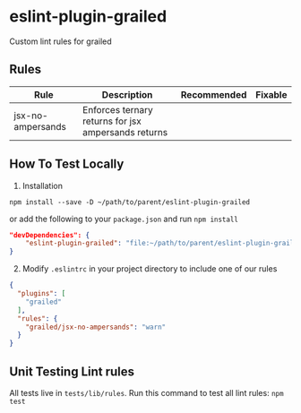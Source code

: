 # eslint-plugin-grailed
Custom lint rules for grailed

## Rules
| Rule              | Description                                         | Recommended | Fixable |
| ----------------- | ----------------------------------------------------| ----------- | ------- |
| jsx-no-ampersands | Enforces ternary returns for jsx ampersands returns |             |         |

## How To Test Locally
1. Installation
```
npm install --save -D ~/path/to/parent/eslint-plugin-grailed
```

or add the following to your `package.json` and run `npm install`

```json
"devDependencies": {
    "eslint-plugin-grailed": "file:~/path/to/parent/eslint-plugin-grailed"
}
```

2. Modify `.eslintrc` in your project directory to include one of our rules
```json
{
  "plugins": [
    "grailed"
  ],
  "rules": {
    "grailed/jsx-no-ampersands": "warn"
  }
}
```

## Unit Testing Lint rules
All tests live in `tests/lib/rules`. Run this command to test all lint rules:
``` npm test ```
